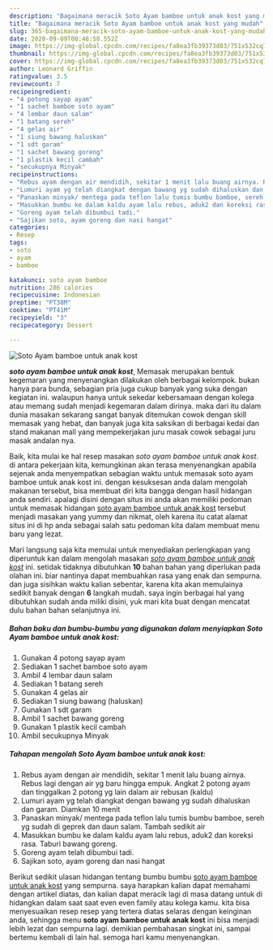 ```yaml
---
description: "Bagaimana meracik Soto Ayam bamboe untuk anak kost yang mudah"
title: "Bagaimana meracik Soto Ayam bamboe untuk anak kost yang mudah"
slug: 365-bagaimana-meracik-soto-ayam-bamboe-untuk-anak-kost-yang-mudah
date: 2020-09-09T00:48:58.552Z
image: https://img-global.cpcdn.com/recipes/fa8ea3fb39373d03/751x532cq70/soto-ayam-bamboe-untuk-anak-kost-foto-resep-utama.jpg
thumbnail: https://img-global.cpcdn.com/recipes/fa8ea3fb39373d03/751x532cq70/soto-ayam-bamboe-untuk-anak-kost-foto-resep-utama.jpg
cover: https://img-global.cpcdn.com/recipes/fa8ea3fb39373d03/751x532cq70/soto-ayam-bamboe-untuk-anak-kost-foto-resep-utama.jpg
author: Leonard Griffin
ratingvalue: 3.5
reviewcount: 7
recipeingredient:
- "4 potong sayap ayam"
- "1 sachet bamboe soto ayam"
- "4 lembar daun salam"
- "1 batang sereh"
- "4 gelas air"
- "1 siung bawang haluskan"
- "1 sdt garam"
- "1 sachet bawang goreng"
- "1 plastik kecil cambah"
- "secukupnya Minyak"
recipeinstructions:
- "Rebus ayam dengan air mendidih, sekitar 1 menit lalu buang airnya. Rebus lagi dengan air yg baru hingga empuk. Angkat 2 potong ayam dan tinggalkan 2 potong yg lain dalam air rebusan (kaldu)"
- "Lumuri ayam yg telah diangkat dengan bawang yg sudah dihaluskan dan garam. Diamkan 10 menit"
- "Panaskan minyak/ mentega pada teflon lalu tumis bumbu bamboe, sereh yg sudah di geprek dan daun salam. Tambah sedikit air"
- "Masukkan bumbu ke dalam kaldu ayam lalu rebus, aduk2 dan koreksi rasa. Taburi bawang goreng."
- "Goreng ayam telah dibumbui tadi."
- "Sajikan soto, ayam goreng dan nasi hangat"
categories:
- Resep
tags:
- soto
- ayam
- bamboe

katakunci: soto ayam bamboe 
nutrition: 286 calories
recipecuisine: Indonesian
preptime: "PT38M"
cooktime: "PT41M"
recipeyield: "3"
recipecategory: Dessert

---
```



![Soto Ayam bamboe untuk anak kost](https://img-global.cpcdn.com/recipes/fa8ea3fb39373d03/751x532cq70/soto-ayam-bamboe-untuk-anak-kost-foto-resep-utama.jpg)

<b><i>soto ayam bamboe untuk anak kost</i></b>, Memasak merupakan bentuk kegemaran yang menyenangkan dilakukan oleh berbagai kelompok. bukan hanya para bunda, sebagian pria juga cukup banyak yang suka dengan kegiatan ini. walaupun hanya untuk sekedar kebersamaan dengan kolega atau memang sudah menjadi kegemaran dalam dirinya. maka dari itu dalam dunia masakan sekarang sangat banyak ditemukan cowok dengan skill memasak yang hebat, dan banyak juga kita saksikan di berbagai kedai dan stand makanan mall yang mempekerjakan juru masak cowok sebagai juru masak andalan nya.



Baik, kita mulai ke hal resep masakan <i>soto ayam bamboe untuk anak kost</i>. di antara pekerjaan kita, kemungkinan akan terasa menyenangkan apabila sejenak anda menyempatkan sebagian waktu untuk memasak soto ayam bamboe untuk anak kost ini. dengan kesuksesan anda dalam mengolah makanan tersebut, bisa membuat diri kita bangga dengan hasil hidangan anda sendiri. apalagi disini dengan situs ini anda akan memiliki pedoman untuk memasak hidangan <u>soto ayam bamboe untuk anak kost</u> tersebut menjadi masakan yang yummy dan nikmat, oleh karena itu catat alamat situs ini di hp anda sebagai salah satu pedoman kita dalam membuat menu baru yang lezat.


Mari langsung saja kita memulai untuk menyediakan perlengkapan yang diperuntuk kan dalam mengolah masakan <u><i>soto ayam bamboe untuk anak kost</i></u> ini. setidak tidaknya dibutuhkan <b>10</b> bahan bahan yang diperlukan pada olahan ini. biar nantinya dapat membuahkan rasa yang enak dan sempurna. dan juga sisihkan waktu kalian sebentar, karena kita akan memulainya sedikit banyak dengan <b>6</b> langkah mudah. saya ingin berbagai hal yang dibutuhkan sudah anda miliki disini, yuk mari kita buat dengan mencatat dulu bahan bahan selanjutnya ini.

<!--inarticleads1-->

##### Bahan baku dan bumbu-bumbu yang digunakan dalam menyiapkan Soto Ayam bamboe untuk anak kost:

1. Gunakan 4 potong sayap ayam
1. Sediakan 1 sachet bamboe soto ayam
1. Ambil 4 lembar daun salam
1. Sediakan 1 batang sereh
1. Gunakan 4 gelas air
1. Sediakan 1 siung bawang (haluskan)
1. Gunakan 1 sdt garam
1. Ambil 1 sachet bawang goreng
1. Gunakan 1 plastik kecil cambah
1. Ambil secukupnya Minyak




<!--inarticleads2-->

##### Tahapan mengolah Soto Ayam bamboe untuk anak kost:

1. Rebus ayam dengan air mendidih, sekitar 1 menit lalu buang airnya. Rebus lagi dengan air yg baru hingga empuk. Angkat 2 potong ayam dan tinggalkan 2 potong yg lain dalam air rebusan (kaldu)
1. Lumuri ayam yg telah diangkat dengan bawang yg sudah dihaluskan dan garam. Diamkan 10 menit
1. Panaskan minyak/ mentega pada teflon lalu tumis bumbu bamboe, sereh yg sudah di geprek dan daun salam. Tambah sedikit air
1. Masukkan bumbu ke dalam kaldu ayam lalu rebus, aduk2 dan koreksi rasa. Taburi bawang goreng.
1. Goreng ayam telah dibumbui tadi.
1. Sajikan soto, ayam goreng dan nasi hangat




Berikut sedikit ulasan hidangan tentang bumbu bumbu <u>soto ayam bamboe untuk anak kost</u> yang sempurna. saya harapkan kalian dapat memahami dengan artikel diatas, dan kalian dapat meracik lagi di masa datang untuk di hidangkan dalam saat saat even even family atau kolega kamu. kita bisa menyesuaikan resep resep yang tertera diatas selaras dengan keinginan anda, sehingga menu <b>soto ayam bamboe untuk anak kost</b> ini bisa menjadi lebih lezat dan sempurna lagi. demikian pembahasan singkat ini, sampai bertemu kembali di lain hal. semoga hari kamu menyenangkan.
